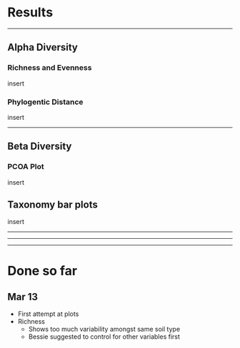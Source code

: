 # Results
---
## Alpha Diversity
### Richness and Evenness
insert

### Phylogentic Distance
insert

---
## Beta Diversity
### PCOA Plot
insert

## Taxonomy bar plots
insert


---
---
---
# Done so far
## Mar 13
- First attempt at plots
- Richness
  - Shows too much variability amongst same soil type
  - Bessie suggested to control for other variables first
